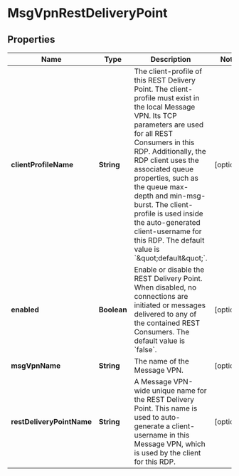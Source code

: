
# MsgVpnRestDeliveryPoint

## Properties
Name | Type | Description | Notes
------------ | ------------- | ------------- | -------------
**clientProfileName** | **String** | The client-profile of this REST Delivery Point. The client-profile must exist in the local Message VPN. Its TCP parameters are used for all REST Consumers in this RDP. Additionally, the RDP client uses the associated queue properties, such as the queue max-depth and min-msg-burst. The client-profile is used inside the auto-generated client-username for this RDP. The default value is &#x60;\&quot;default\&quot;&#x60;. |  [optional]
**enabled** | **Boolean** | Enable or disable the REST Delivery Point. When disabled, no connections are initiated or messages delivered to any of the contained REST Consumers. The default value is &#x60;false&#x60;. |  [optional]
**msgVpnName** | **String** | The name of the Message VPN. |  [optional]
**restDeliveryPointName** | **String** | A Message VPN-wide unique name for the REST Delivery Point. This name is used to auto-generate a client-username in this Message VPN, which is used by the client for this RDP. |  [optional]



